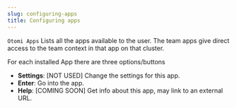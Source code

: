 ```yaml
---
slug: configuring-apps
title: Configuring apps
---
```


`Otomi Apps` Lists all the apps available to the user. The team apps give direct access to the team context in that app on that cluster.

For each installed App there are three options/buttons

- **Settings**: [NOT USED] Change the settings for this app.
- **Enter**: Go into the app.
- **Help**: [COMING SOON] Get info about this app, may link to an external URL.
